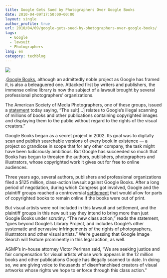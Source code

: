 ```yaml
---
title: Google Gets Sued by Photographers Over Google Books
date: 2010-04-09T17:50:00+00:00
layout: single
author_profile: true
url: 2010/04/09/google-gets-sued-by-photographers-over-google-books/
tags:
  - Google
  - lawsuit
  - Photographers
lang: en
category: techblog
---
```

[![](http://2.bp.blogspot.com/_vaUVXcmC3OI/S79hoq66B5I/AAAAAAAAB2w/KdZhynmxASA/s1600/library-books.jpg)](http://2.bp.blogspot.com/_vaUVXcmC3OI/S79hoq66B5I/AAAAAAAAB2w/KdZhynmxASA/s1600/library-books.jpg)

.[Google Books](http://books.google.com/), although an admittedly noble project as Google has framed it, is also a beleaguered one. Attacked first by writers and publishers, the immense online library is now the subject of a lawsuit brought by several professional photographers’ organizations.

The American Society of Media Photographers, one of these groups, issued a [statement](http://asmp.org/articles/press-release-10-04-07.html) today saying, “The suit[…] relates to Google’s illegal scanning of millions of books and other publications containing copyrighted images and displaying them to the public without regard to the rights of the visual creators.”

Google Books began as a secret project in 2002. Its goal was to digitally scan and publish searchable versions of every book in existence — a project so grandiose in scope that for any other company, the task might have been ludicrously ambitious. But Google has succeeded so much that Books has begun to threaten the authors, publishers, photographers and illustrators, whose copyrighted work it gives out for free to online audiences.

Three years ago, several authors, publishers and professional organizations filed a $125 million, class-action lawsuit against Google Books. After a long period of negotiation, during which Congress got involved, Google and the plaintiff groups reached a controversial [settlement](http://www.googlebooksettlement.com/) that would allow for parts of copyrighted books to remain online if the books were out of print.

But visual artists were not included in this lawsuit and settlement, and the plaintiff groups in this new suit say they intend to bring more than just Google Books under scrutiny. “The new class action,” reads the statement, “goes beyond Google’s Library Project, and includes Google’s other systematic and pervasive infringements of the rights of photographers, illustrators and other visual artists.” We’re guessing that Google Image Search will feature prominently in this legal action, as well.

ASMP’s in-house attorney Victor Perlman said, “We are seeking justice and fair compensation for visual artists whose work appears in the 12 million books and other publications Google has illegally scanned to date. In doing so, we are giving voice to thousands of disenfranchised creators of visual artworks whose rights we hope to enforce through this class action.”
